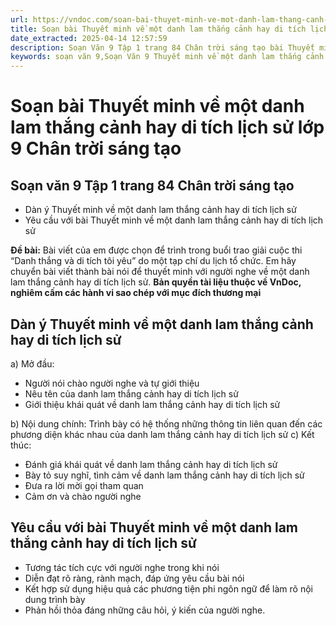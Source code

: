 ```yaml
---
url: https://vndoc.com/soan-bai-thuyet-minh-ve-mot-danh-lam-thang-canh-hay-di-tich-lich-su-lop-9-chan-troi-sang-tao-321903
title: Soạn bài Thuyết minh về một danh lam thắng cảnh hay di tích lịch sử lớp 9 Chân trời sáng tạo - VnDoc.com
date_extracted: 2025-04-14 12:57:59
description: Soạn Văn 9 Tập 1 trang 84 Chân trời sáng tạo bài Thuyết minh về một danh lam thắng cảnh hay di tích lịch sử gồm phần trả lời chi tiết, đầy đủ, bám sát các câu hỏi, yêu cầu trong SGK (chỉ có trên VnDoc). Mời các bạn tham khảo.
keywords: soạn văn 9,Soạn Văn 9 Thuyết minh về một danh lam thắng cảnh hay di tích lịch sử,Soạn văn 9 Tập 1 trang 84 Chân trời sáng tạo,Thuyết minh về một danh lam thắng cảnh hay di tích lịch sử lớp 9 Chân trời sáng tạo,Thuyết minh về một danh lam thắng cảnh hay di tích lịch sử trang 84 lớp 9,văn 9,ngữ văn 9,soạn văn 9 chân trời sáng tạo,soạn văn 9 tập 1,giải văn 9,soạn ngữ văn 9,giải ngữ văn 9,giải sgk ngữ văn 9
---
```


# Soạn bài Thuyết minh về một danh lam thắng cảnh hay di tích lịch sử lớp 9 Chân trời sáng tạo
## **Soạn văn 9 Tập 1 trang 84 Chân trời sáng tạo**
  * Dàn ý Thuyết minh về một danh lam thắng cảnh hay di tích lịch sử
  * Yêu cầu với bài Thuyết minh về một danh lam thắng cảnh hay di tích lịch sử

**Đề bài:** Bài viết của em được chọn để trình trong buổi trao giải cuộc thi “Danh thắng và di tích tôi yêu” do một tạp chí du lịch tổ chức. Em hãy chuyển bài viết thành bài nói để thuyết minh với người nghe về một danh lam thắng cảnh hay di tích lịch sử.
**Bản quyền tài liệu thuộc về VnDoc, nghiêm cấm các hành vi sao chép với mục đích thương mại**
## **Dàn ý Thuyết minh về một danh lam thắng cảnh hay di tích lịch sử**
a\) Mở đầu:
  * Người nói chào người nghe và tự giới thiệu
  * Nêu tên của danh lam thắng cảnh hay di tích lịch sử
  * Giới thiệu khái quát về danh lam thắng cảnh hay di tích lịch sử

b\) Nội dung chính: Trình bày có hệ thống những thông tin liên quan đến các phương diện khác nhau của danh lam thắng cảnh hay di tích lịch sử
c\) Kết thúc:
  * Đánh giá khái quát về danh lam thắng cảnh hay di tích lịch sử
  * Bày tỏ suy nghĩ, tình cảm về danh lam thắng cảnh hay di tích lịch sử
  * Đưa ra lời mời gọi tham quan
  * Cảm ơn và chào người nghe

## **Yêu cầu với bài Thuyết minh về một danh lam thắng cảnh hay di tích lịch sử**
  * Tương tác tích cực với người nghe trong khi nói
  * Diễn đạt rõ ràng, rành mạch, đáp ứng yêu cầu bài nói
  * Kết hợp sử dụng hiệu quả các phương tiện phi ngôn ngữ để làm rõ nội dung trình bày
  * Phản hồi thỏa đáng những câu hỏi, ý kiến của người nghe.

